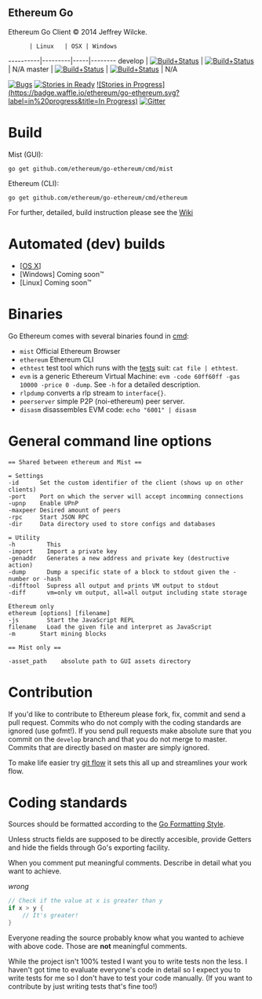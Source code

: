 ## Ethereum Go

Ethereum Go Client © 2014 Jeffrey Wilcke.

          | Linux   | OSX | Windows
----------|---------|-----|--------
develop   | [![Build+Status](http://build.ethdev.com/buildstatusimage?builder=Linux%20Go%20develop%20branch)](http://build.ethdev.com/builders/Linux%20Go%20develop%20branch/builds/-1) | [![Build+Status](http://build.ethdev.com/buildstatusimage?builder=Linux%20Go%20develop%20branch)](http://build.ethdev.com/builders/OSX%20Go%20develop%20branch/builds/-1) | N/A
master    | [![Build+Status](http://build.ethdev.com/buildstatusimage?builder=Linux%20Go%20master%20branch)](http://build.ethdev.com/builders/Linux%20Go%20master%20branch/builds/-1) | [![Build+Status](http://build.ethdev.com/buildstatusimage?builder=OSX%20Go%20master%20branch)](http://build.ethdev.com/builders/OSX%20Go%20master%20branch/builds/-1) | N/A

[![Bugs](https://badge.waffle.io/ethereum/go-ethereum.png?label=bug&title=Bugs)](https://waffle.io/ethereum/go-ethereum)
[![Stories in Ready](https://badge.waffle.io/ethereum/go-ethereum.png?label=ready&title=Ready)](https://waffle.io/ethereum/go-ethereum)
[![Stories in Progress](https://badge.waffle.io/ethereum/go-ethereum.svg?label=in%20progress&title=In Progress)](http://waffle.io/ethereum/go-ethereum)
[![Gitter](https://badges.gitter.im/Join%20Chat.svg)](https://gitter.im/ethereum/go-ethereum?utm_source=badge&utm_medium=badge&utm_campaign=pr-badge)


Build
=====

Mist (GUI):

`go get github.com/ethereum/go-ethereum/cmd/mist`

Ethereum (CLI):

`go get github.com/ethereum/go-ethereum/cmd/ethereum`

For further, detailed, build instruction please see the [Wiki](https://github.com/ethereum/go-ethereum/wiki/Building-Ethereum(Go))

Automated (dev) builds
======================

* [[OS X](http://build.ethdev.com/builds/OSX%20Go%20develop%20branch/latest/app/)]
* [Windows] Coming soon&trade;
* [Linux] Coming soon&trade;

Binaries
========

Go Ethereum comes with several binaries found in
[cmd](https://github.com/ethereum/go-ethereum/tree/master/cmd):

* `mist` Official Ethereum Browser
* `ethereum` Ethereum CLI
* `ethtest` test tool which runs with the [tests](https://github.com/ethereum/testes) suit: 
  `cat file | ethtest`.
* `evm` is a generic Ethereum Virtual Machine: `evm -code 60ff60ff -gas
  10000 -price 0 -dump`. See `-h` for a detailed description.
* `rlpdump` converts a rlp stream to `interface{}`.
* `peerserver` simple P2P (noi-ethereum) peer server.
* `disasm` disassembles EVM code: `echo "6001" | disasm`

General command line options
============================

```
== Shared between ethereum and Mist ==

= Settings
-id      Set the custom identifier of the client (shows up on other clients)
-port    Port on which the server will accept incomming connections
-upnp    Enable UPnP
-maxpeer Desired amount of peers
-rpc     Start JSON RPC
-dir     Data directory used to store configs and databases

= Utility 
-h         This
-import    Import a private key
-genaddr   Generates a new address and private key (destructive action)
-dump      Dump a specific state of a block to stdout given the -number or -hash
-difftool  Supress all output and prints VM output to stdout
-diff      vm=only vm output, all=all output including state storage

Ethereum only
ethereum [options] [filename]
-js        Start the JavaScript REPL
filename   Load the given file and interpret as JavaScript
-m       Start mining blocks

== Mist only ==

-asset_path    absolute path to GUI assets directory
```

Contribution
============

If you'd like to contribute to Ethereum please fork, fix, commit and
send a pull request. Commits who do not comply with the coding standards
are ignored (use gofmt!). If you send pull requests make absolute sure that you
commit on the `develop` branch and that you do not merge to master.
Commits that are directly based on master are simply ignored.

To make life easier try [git flow](http://nvie.com/posts/a-successful-git-branching-model/) it sets
this all up and streamlines your work flow.

Coding standards
================

Sources should be formatted according to the [Go Formatting
Style](http://golang.org/doc/effective_go.html#formatting).

Unless structs fields are supposed to be directly accesible, provide
Getters and hide the fields through Go's exporting facility.

When you comment put meaningful comments. Describe in detail what you
want to achieve.

*wrong*

```go
// Check if the value at x is greater than y
if x > y {
    // It's greater!
}
```

Everyone reading the source probably know what you wanted to achieve
with above code. Those are **not** meaningful comments.

While the project isn't 100% tested I want you to write tests non the
less. I haven't got time to evaluate everyone's code in detail so I
expect you to write tests for me so I don't have to test your code
manually. (If you want to contribute by just writing tests that's fine
too!)


